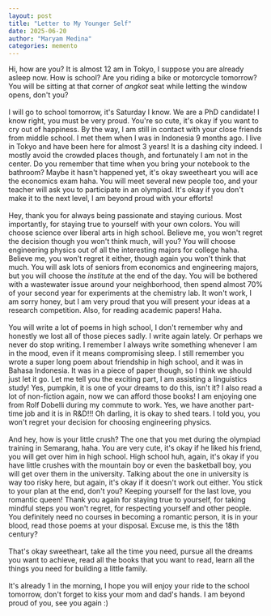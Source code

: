 ```yaml
---
layout: post
title: "Letter to My Younger Self"
date: 2025-06-20
author: "Maryam Medina"
categories: memento
---
```


Hi, how are you? It is almost 12 am in Tokyo, I suppose you are already asleep now.
How is school? Are you riding a bike or motorcycle tomorrow? You will be sitting at that corner of *angkot* seat while letting the window opens, don't you?<br>
<br>
I will go to school tomorrow, it's Saturday I know. We are a PhD candidate!
I know right, you must be very proud. You're so cute, it's okay if you want to cry out of happiness.
By the way, I am still in contact with your close friends from middle school. I met them when I was in Indonesia 9 months ago. I live in Tokyo and have been here for almost 3 years! It is a dashing city indeed. I mostly avoid the crowded places though, and fortunately I am not in the center.
Do you remember that time when you bring your notebook to the bathroom? Maybe it hasn't happened yet, it's okay sweetheart you will ace the economics exam haha. You will meet several new people too, and your teacher will ask you to participate in an olympiad. It's okay if you don't make it to the next level, I am beyond proud with your efforts!<br>
<br>
Hey, thank you for always being passionate and staying curious. Most importantly, for staying true to yourself with your own colors. You will choose science over liberal arts in high school. Believe me, you won't regret the decision though you won't think much, will you? You will choose engineering physics out of all the interesting majors for college haha. Believe me, you won't regret it either, though again you won't think that much. You will ask lots of seniors from economics and engineering majors, but you will choose the *institute* at the end of the day. You will be bothered with a wastewater issue around your neighborhood, then spend almost 70% of your second year for experiments at the chemistry lab. It won't work, I am sorry honey, but I am very proud that you will present your ideas at a research competition. Also, for reading academic papers! Haha. <br>
<br>
You will write a lot of poems in high school, I don't remember why and honestly we lost all of those pieces sadly. I write again lately. Or perhaps we never do stop writing. I remember I always write something whenever I am in the mood, even if it means compromising sleep. I still remember you wrote a super long poem about friendship in high school, and it was in Bahasa Indonesia. It was in a piece of paper though, so I think we should just let it go. Let me tell you the exciting part, I am assisting a linguistics study! Yes, pumpkin, it is one of your dreams to do this, isn't it? I also read a lot of non-fiction again, now we can afford those books! I am enjoying one from Rolf Dobelli during my commute to work. Yes, we have another part-time job and it is in R&D!!! Oh darling, it is okay to shed tears. I told you, you won't regret your decision for choosing engineering physics.<br>
<br>
And hey, how is your little crush? The one that you met during the olympiad training in Semarang, haha. You are very cute, it's okay if he liked his friend, you will get over him in high school. High school huh, again, it's okay if you have little crushes with the mountain boy or even the basketball boy, you will get over them in the university. Talking about the one in university is way too risky here, but again, it's okay if it doesn't work out either. You stick to your plan at the end, don't you? Keeping yourself for the last love, you romantic queen! Thank you again for staying true to yourself, for taking mindful steps you won't regret, for respecting yourself and other people. You definitely need no courses in becoming a romantic person, it is in your blood, read those poems at your disposal. Excuse me, is this the 18th century?<br>
<br>
That's okay sweetheart, take all the time you need, pursue all the dreams you want to achieve, read all the books that you want to read, learn all the things you need for building a little family.<br>
<br>
It's already 1 in the morning, I hope you will enjoy your ride to the school tomorrow, don't forget to kiss your mom and dad's hands. I am beyond proud of you, see you again :)